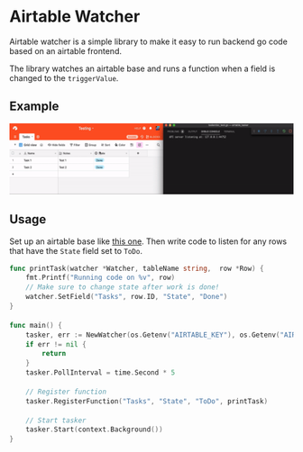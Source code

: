 # Airtable Watcher

Airtable watcher is a simple library to make it easy to run backend go code based on an airtable frontend.

The library watches an airtable base and runs a function when a field is changed to the `triggerValue`.

## Example

![example](example.gif)

## Usage

Set up an airtable base like [this one](https://airtable.com/shrrp5hz1D5JTb1HI).
Then write code to listen for any rows that have the `State` field set to `ToDo`.

```go
func printTask(watcher *Watcher, tableName string,  row *Row) {
    fmt.Printf("Running code on %v", row)
    // Make sure to change state after work is done!
    watcher.SetField("Tasks", row.ID, "State", "Done")
}

func main() {
    tasker, err := NewWatcher(os.Getenv("AIRTABLE_KEY"), os.Getenv("AIRTABLE_BASE"))
    if err != nil {
        return
    }
    tasker.PollInterval = time.Second * 5

    // Register function
    tasker.RegisterFunction("Tasks", "State", "ToDo", printTask)

    // Start tasker
    tasker.Start(context.Background())
}

```

